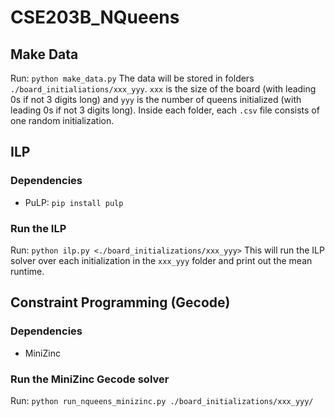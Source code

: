# CSE203B_NQueens

## Make Data
Run: `python make_data.py`
The data will be stored in folders `./board_initialiations/xxx_yyy`. `xxx` is the size of the board (with leading 0s if not 3 digits long) and `yyy` is the number of queens initialized (with leading 0s if not 3 digits long). Inside each folder, each `.csv` file consists of one random initialization.

## ILP
### Dependencies
- PuLP: `pip install pulp`

### Run the ILP
Run: `python ilp.py <./board_initializations/xxx_yyy>`
This will run the ILP solver over each initialization in the `xxx_yyy` folder and print out the mean runtime.

## Constraint Programming (Gecode)
### Dependencies
- MiniZinc

### Run the MiniZinc Gecode solver
Run: `python run_nqueens_minizinc.py ./board_initializations/xxx_yyy/`
